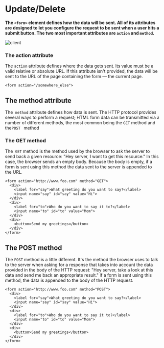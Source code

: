 # Update/Delete

**The ```<form>``` element defines how the data will be sent. All of its attributes are designed to let you configure the request to be sent when a user hits a submit button. The two most important attributes are ```action``` and ```method```.**


![client](https://cdn-media-1.freecodecamp.org/images/1*gqHgCNubMncv7EwWNdArGQ.png)

### The action attribute
The ```action``` attribute defines where the data gets sent. Its value must be a valid relative or absolute URL. If this attribute isn't provided, the data will be sent to the URL of the page containing the form — the current page.

```
<form action="/somewhere_else">
```

## The method attribute

The``` method``` attribute defines how data is sent. The HTTP protocol provides several ways to perform a request; HTML form data can be transmitted via a number of different methods, the most common being the ```GET``` method and the```POST ``` method

### The GET method

The``` GET``` method is the method used by the browser to ask the server to send back a given resource: "Hey server, I want to get this resource." In this case, the browser sends an empty body. Because the body is empty, if a form is sent using this method the data sent to the server is appended to the URL.

```
<form action="http://www.foo.com" method="GET">
  <div>
    <label for="say">What greeting do you want to say?</label>
    <input name="say" id="say" value="Hi">
  </div>
  <div>
    <label for="to">Who do you want to say it to?</label>
    <input name="to" id="to" value="Mom">
  </div>
  <div>
    <button>Send my greetings</button>
  </div>
</form> 
```

## The POST method
The ```POST``` method is a little different. It's the method the browser uses to talk to the server when asking for a response that takes into account the data provided in the body of the HTTP request: "Hey server, take a look at this data and send me back an appropriate result." If a form is sent using this method, the data is appended to the body of the HTTP request.

```
<form action="http://www.foo.com" method="POST">
  <div>
    <label for="say">What greeting do you want to say?</label>
    <input name="say" id="say" value="Hi">
  </div>
  <div>
    <label for="to">Who do you want to say it to?</label>
    <input name="to" id="to" value="Mom">
  </div>
  <div>
    <button>Send my greetings</button>
  </div>
</form>

```